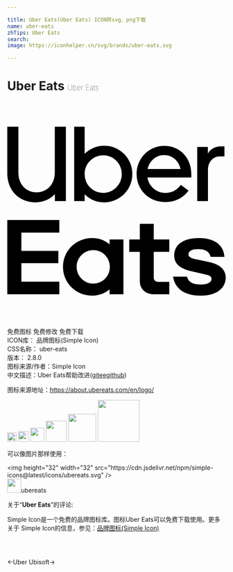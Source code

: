 ```yaml
---

title: Uber Eats(Uber Eats) ICON转svg、png下载
name: uber-eats
zhTips: Uber Eats
search: 
image: https://iconhelper.cn/svg/brands/uber-eats.svg

---
```


# Uber Eats  <small style="font-size: 60%;font-weight: 100">Uber Eats</small>

<div id="svg" class="svg-wrap">
<svg role="img" xmlns="http://www.w3.org/2000/svg" viewBox="0 0 24 24"><title>Uber Eats icon</title><path d="M0 2.75V7.84C0 9.76 1.34 11.03 3.08 11.03C3.93 11.03 4.69 10.7 5.23 10.13V10.89H6.44V2.75H5.22V7.77C5.22 9.06 4.35 9.93 3.22 9.93C2.08 9.93 1.22 9.08 1.22 7.77V2.75H0M7.35 2.75V10.89H8.5V10.14A2.96 2.96 0 0 0 10.63 11.03A3.09 3.09 0 0 0 13.74 7.93A3.09 3.09 0 0 0 10.63 4.83C9.8 4.83 9.06 5.17 8.5 5.71V2.75H7.35M17.26 4.84C15.5 4.84 14.21 6.25 14.21 7.92C14.21 9.69 15.58 11 17.36 11C18.44 11 19.33 10.54 19.92 9.75L19.07 9.12C18.63 9.71 18.05 10 17.36 10C16.36 10 15.56 9.27 15.4 8.31H20.22V7.92C20.22 6.16 18.97 4.84 17.26 4.84M23.45 4.91C22.8 4.91 22.33 5.21 22.04 5.69V4.96H20.87V10.89H22.05V7.5C22.05 6.6 22.61 6 23.37 6H23.86V4.91H23.45M17.23 5.86C18.11 5.86 18.84 6.47 19.04 7.38H15.42C15.63 6.47 16.36 5.86 17.23 5.86M10.55 5.88C11.66 5.88 12.58 6.78 12.58 7.93C12.58 9.07 11.66 10 10.55 10A2.04 2.04 0 0 1 8.5 7.93C8.5 6.78 9.42 5.88 10.55 5.88M0 12.96V21.1H5.72V19.71H1.55V17.69H5.61V16.34H1.55V14.35H5.72V12.96H0M14.56 13.38V15.09H13.4V16.45H14.56V19.65C14.56 20.46 15.13 21.1 16.16 21.1H17.8V19.74H16.66C16.31 19.74 16.09 19.58 16.09 19.26V16.45H17.8V15.09H16.09V13.38H14.56M9.32 14.94C7.53 14.94 6.12 16.34 6.12 18.1C6.12 19.85 7.53 21.25 9.32 21.25C10.04 21.25 10.71 21 11.24 20.56V21.1H12.76V15.09H11.24V15.63A2.96 2.96 0 0 0 9.32 14.94M21.04 14.94C19.45 14.94 18.34 15.59 18.34 16.86C18.34 17.73 18.95 18.3 20.27 18.58L21.72 18.92C22.29 19.03 22.44 19.18 22.44 19.42C22.44 19.79 22 20.03 21.31 20.03C20.44 20.03 19.94 19.83 19.74 19.17H18.21C18.43 20.42 19.36 21.25 21.26 21.25C23 21.25 24 20.42 24 19.26C24 18.44 23.42 17.83 22.19 17.57L20.9 17.3C20.15 17.16 19.91 17 19.91 16.74C19.91 16.38 20.27 16.16 20.94 16.16C21.66 16.16 22.19 16.36 22.34 17H23.86C23.78 15.77 22.87 14.94 21.04 14.94M9.45 16.26C10.46 16.26 11.27 17.07 11.27 18.1S10.46 19.93 9.45 19.93A1.82 1.82 0 0 1 7.62 18.1C7.62 17.07 8.45 16.26 9.45 16.26Z"/></svg>
</div>
<detail full-name='uber-eats'></detail>

<div class="detail-page">
<p>
<span><span class="badge-success badge">免费图标</span> <span class="badge-success badge">免费修改</span>  <span class="badge-success badge">免费下载</span> </span>
<br/>
<span>
ICON库：
<span class="badge-secondary badge">品牌图标(Simple Icon)</span> 
</span>
<br/>
<span>
CSS名称：
<span class="badge-secondary badge">uber-eats</span> 
</span>

<br/>
<span>
版本：
<span class="badge-secondary badge">2.8.0</span> 
</span>
<br/>
<span>图标来源/作者：<span class="badge-light badge">Simple Icon</span></span> 
<br/>
<span class="zh-detail">中文描述：<span class="badge-primary badge">Uber Eats</span><span class="help-link"><span>帮助改进</span>(<a href="https://gitee.com/liuwave/icon-helper/edit/master/json/brands/uber-eats.json" target="_blank" rel="noopener noreferrer">gitee</a><a href="https://github.com/liuwave/icon-helper/edit/master/json/brands/uber-eats.json" target="_blank" rel="noopener noreferrer">github</a></span>)</span><br/>
</p>
</div><div class="description description alert alert-light"><p>图标来源地址：<a href="https://about.ubereats.com/en/logo/" target="_blank" rel="noopener noreferrer">https://about.ubereats.com/en/logo/</a></p></div>
<div class="alert alert-dark">
<img height="21" width="21" src="https://cdn.jsdelivr.net/npm/simple-icons@latest/icons/ubereats.svg" />
<img height="24" width="24" src="https://cdn.jsdelivr.net/npm/simple-icons@latest/icons/ubereats.svg" />
<img height="32" width="32" src="https://cdn.jsdelivr.net/npm/simple-icons@latest/icons/ubereats.svg" />
<img height="48" width="48" src="https://cdn.jsdelivr.net/npm/simple-icons@latest/icons/ubereats.svg" />
<img height="64" width="64" src="https://cdn.jsdelivr.net/npm/simple-icons@latest/icons/ubereats.svg" />
<img height="96" width="96" src="https://cdn.jsdelivr.net/npm/simple-icons@latest/icons/ubereats.svg" />

</div>
<div>
  <p>可以像图片那样使用：    
  </p>
  <div class="alert alert-primary" style="font-size: 14px">
    &lt;img height="32" width="32" src="https://cdn.jsdelivr.net/npm/simple-icons@latest/icons/ubereats.svg" /&gt;
    <copy-btn content='<img height="32" width="32" src="https://cdn.jsdelivr.net/npm/simple-icons@latest/icons/ubereats.svg" />'></copy-btn>
  </div>
  <div class="alert alert-secondary">
    <img height="32" width="32" src="https://cdn.jsdelivr.net/npm/simple-icons@latest/icons/ubereats.svg" />ubereats
    <copy-btn content="ubereats" btn-title="复制图标名称"></copy-btn>
  </div>
</div>
<div class="icon-detail__container">
<p>关于“<b>Uber Eats</b>”的评论:</p>
</div>
<Vssue title="关于“Uber Eats”的评论" />
<div><p>Simple Icon是一个免费的品牌图标库。图标Uber Eats可以免费下载使用。更多关于  Simple Icon的信息，参见：<a target="_blank" href="https://iconhelper.cn/brands.html">品牌图标(Simple Icon)</a>
</p></div>


<div style="padding:2rem 0 " class="page-nav"><p class="inner"><span class="prev">←<router-link to="/icon/uber.html">Uber</router-link></span> <span class="next"><router-link to="/icon/ubisoft.html">Ubisoft</router-link>→</span></p></div>
